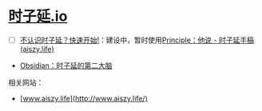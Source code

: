 # [时子延.io](https://github.com/AWSzyAI/AWSzyAI.github.io)

- [ ] [不认识时子延？快速开始!](./szy/README.md)：建设中，暂时使用[Principle：他说 - 时子延手稿 (aiszy.life)](https://note.aiszy.life/)
- [Obsidian：时子延的第二大脑](https://awszyai.github.io/obsidian)

相关网站：
- [www.aiszy.life](http://www.aiszy.life/)

